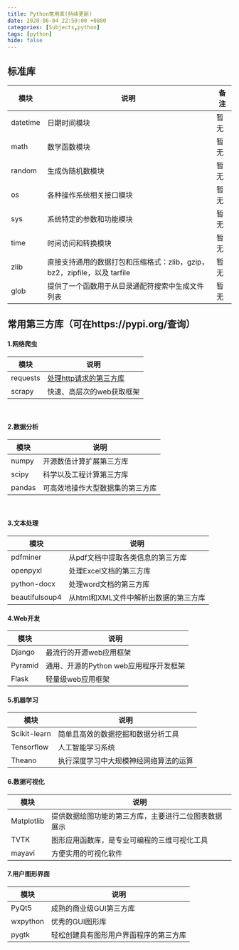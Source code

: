 ```yaml
---
title: Python常用库(持续更新)
date: 2020-06-04 22:50:00 +0800
categories: [Subjects,python]
tags: [python]
hide: false
---
```


## 标准库

 模块     | 说明   |   备注 
  ----    | ----  |  ----  
 datetime | 日期时间模块 |   暂无    
  math    | 数学函数模块 |   暂无      
  random  | 生成伪随机数模块      |   暂无     
  os      | 各种操作系统相关接口模块    |  暂无     
  sys     | 系统特定的参数和功能模块       |   暂无    
  time    | 时间访问和转换模块       |   暂无    
  zlib    | 直接支持通用的数据打包和压缩格式：zlib，gzip，bz2，zipfile，以及 tarfile  |   暂无     
  glob    | 提供了一个函数用于从目录通配符搜索中生成文件列表      |     暂无    

## 常用第三方库（可在https://pypi.org/查询）

#### 1.网络爬虫

 模块     | 说明     
  ----    | ----    
  requests |[处理http请求的第三方库](http://www.baidu.com)       
  scrapy   |快速、高层次的web获取框架     

<br>

#### 2.数据分析

 模块     | 说明      
  ----    | ----  
  numpy    |开源数值计算扩展第三方库      
  scipy    |科学以及工程计算第三方库          
  pandas   |可高效地操作大型数据集的第三方库 

<br>

#### 3.文本处理

 模块     | 说明      
  ----    | ----  
pdfminer   |从pdf文档中提取各类信息的第三方库        
openpyxl  |处理Excel文档的第三方库      
python-docx   |处理word文档的第三方库   
beautifulsoup4   |从html和XML文件中解析出数据的第三方库   

#### 4.Web开发

 模块     | 说明     
  ----    | ----  
Django   |最流行的开源web应用框架   
Pyramid  |通用、开源的Python web应用程序开发框架   
Flask   |轻量级web应用框架   

#### 5.机器学习

 模块     | 说明     
  ----    | ----  
Scikit-learn  |简单且高效的数据挖掘和数据分析工具   
Tensorflow  |人工智能学习系统   
Theano   |执行深度学习中大规模神经网络算法的运算   

#### 6.数据可视化

 模块     | 说明     
  ----    | ----  
Matplotlib   |提供数据绘图功能的第三方库，主要进行二位图表数据展示  
TVTK   |图形应用函数库，是专业可编程的三维可视化工具   
mayavi   |方便实用的可视化软件   

#### 7.用户图形界面

 模块     | 说明     
  ----    | ----  
PyQt5   |成熟的商业级GUI第三方库  
wxpython  |优秀的GUI图形库  
pygtk   |轻松创建具有图形用户界面程序的第三方库  
